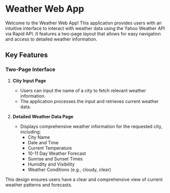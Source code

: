 # Weather Web App

Welcome to the Weather Web App! This application provides users with an intuitive interface to interact with weather data using the Yahoo Weather API via Rapid API. It features a two-page layout that allows for easy navigation and access to detailed weather information.

## Key Features

### Two-Page Interface
1. **City Input Page**
   - Users can input the name of a city to fetch relevant weather information.
   - The application processes the input and retrieves current weather data.

2. **Detailed Weather Data Page**
   - Displays comprehensive weather information for the requested city, including:
     - City Name
     - Date and Time
     - Current Temperature
     - 10-11 Day Weather Forecast
     - Sunrise and Sunset Times
     - Humidity and Visibility
     - Weather Conditions (e.g., cloudy, clear)

This design ensures users have a clear and comprehensive view of current weather patterns and forecasts.
